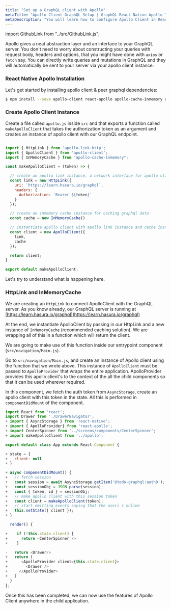 ```yaml
---
title: "Set up a GraphQL client with Apollo"
metaTitle: "Apollo Client GraphQL Setup | GraphQL React Native Apollo Tutorial"
metaDescription: "You will learn how to configure Apollo Client in React Native by installing dependencies like react-apollo, apollo-client, apollo-link-http, apollo-cache-inmemory"
---
```


import GithubLink from "../src/GithubLink.js";

Apollo gives a neat abstraction layer and an interface to your GraphQL server. You don't need to worry about constructing your queries with request body, headers and options, that you might have done with `axios` or `fetch` say. You can directly write queries and mutations in GraphQL and they will automatically be sent to your server via your apollo client instance.

### React Native Apollo Installation
Let's get started by installing apollo client & peer graphql dependencies:

```bash
$ npm install --save apollo-client react-apollo apollo-cache-inmemory apollo-link-http graphql graphql-tag
```

### Create Apollo Client Instance
Create a file called `apollo.js` inside `src` and that exports a function called `makeApolloClient` that takes the authorization token as an argument and creates an instance of apollo client with our GraphQL endpoint.

<GithubLink link="https://github.com/hasura/graphql-engine/blob/master/community/learn/graphql-tutorials/tutorials/react-native-apollo/app-final/src/apollo.js" text="apollo.js"/>

```javascript

import { HttpLink } from 'apollo-link-http';
import { ApolloClient } from 'apollo-client';
import { InMemoryCache } from "apollo-cache-inmemory";

const makeApolloClient = (token) => {

  // create an apollo link instance, a network interface for apollo client
  const link = new HttpLink({
    uri: `https://learn.hasura.io/graphql`,
    headers: {
      Authorization: `Bearer ${token}`
    }
  });

  // create an inmemory cache instance for caching graphql data
  const cache = new InMemoryCache()

  // instantiate apollo client with apollo link instance and cache instance
  const client = new ApolloClient({
    link,
    cache
  });

  return client;
}

export default makeApolloClient;
```

Let's try to understand what is happening here. 

### HttpLink and InMemoryCache
We are creating an `HttpLink` to connect ApolloClient with the GraphQL server. As you know already, our GraphQL server is running at [https://learn.hasura.io/graphql](https://learn.hasura.io/graphql)

At the end, we instantiate ApolloClient by passing in our HttpLink and a new instance of `InMemoryCache` (recommended caching solution). We are wrapping all of this in a function which will return the client.

We are going to make use of this function inside our entrypoint component (`src/navigation/Main.js`).

Go to `src/navigation/Main.js`, and create an instance of Apollo client using the function that we wrote above. This instance of `ApolloClient` must be passed to `ApolloProvider` that wraps the entire application. ApolloProvider provides this apollo client's to the context of the all the child components so that it can be used wherever required.

In this component, we fetch the auth token from `AsyncStorage`, create an apollo client with this token in the state. All this is performed in `componentDidMount` of the component.


```js
import React from 'react';
import Drawer from './DrawerNavigator';
+ import { AsyncStorage } from 'react-native';
+ import { ApolloProvider} from 'react-apollo';
+ import CenterSpinner from '../screens/components/CenterSpinner';
+ import makeApolloClient from '../apollo';

export default class App extends React.Component {

+ state = {
+   client: null
+ }

+ async componentDidMount() {
+   // fetch session
+   const session = await AsyncStorage.getItem('@todo-graphql:auth0');
+   const sessionObj = JSON.parse(session);
+   const { token, id } = sessionObj;
+   // make apollo client with this session token
+   const client = makeApolloClient(token);
+   // start emitting events saying that the useri s online
+   this.setState({ client });
+ }

  render() {

+    if (!this.state.client) {
+      return <CenterSpinner />
+    }

-   return <Drawer/>
+   return (
+      <ApolloProvider client={this.state.client}>
+        <Drawer />
+     </ApolloProvider> 
+   )
  }
};

```

Once this has been completed, we can now use the features of Apollo Client anywhere in the child application.
